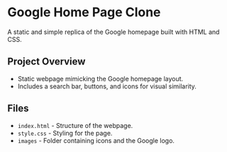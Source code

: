 # Google Home Page Clone

A static and simple replica of the Google homepage built with HTML and CSS.

## Project Overview

- Static webpage mimicking the Google homepage layout.
- Includes a search bar, buttons, and icons for visual similarity.

## Files

- `index.html` - Structure of the webpage.
- `style.css` - Styling for the page.
- `images` - Folder containing icons and the Google logo.
